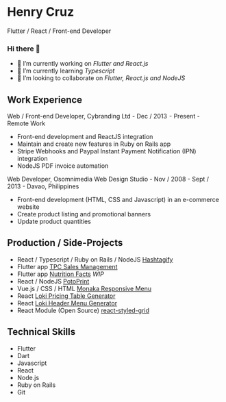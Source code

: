  # Henry Cruz
 Flutter / React / Front-end Developer
 
 
 ### Hi there 👋

 * 🔭 I’m currently working on *Flutter and React.js*
 * 🌱 I’m currently learning *Typescript*
 * 👯 I’m looking to collaborate on *Flutter, React.js and NodeJS*
 
 ## Work Experience
 
 Web / Front-end Developer, Cybranding Ltd - Dec / 2013  - Present - Remote Work
 
 * Front-end development and ReactJS integration
 * Maintain and create new features in Ruby on Rails app
 * Stripe Webhooks and Paypal Instant Payment Notification (IPN) integration
 * NodeJS PDF invoice automation
 
 Web Developer, Osomnimedia Web Design Studio - Nov / 2008 - Sept / 2013 - Davao, Philippines
 
 * Front-end development (HTML, CSS and Javascript) in an e-commerce website
 * Create product listing and promotional banners
 * Update product quantities
 
 ## Production / Side-Projects
 
 * React / Typescript / Ruby on Rails / NodeJS [Hashtagify](https://hashtagify.me)
 * Flutter app [TPC Sales Management](https://play.google.com/store/apps/details?id=com.ihenvyr.tpc_app)
 * Flutter app [Nutrition Facts](https://github.com/ihenvyr/ihenvyr/edit/main/README.md#) *WIP*
 * React / NodeJS [PotoPrint](https://potoprint.ihenvyr.com/)
 * Vue.js / CSS / HTML [Monaka Responsive Menu](https://codecanyon.net/item/monaka-responsive-menu/25551352)
 * React [Loki Pricing Table Generator](https://codecanyon.net/item/loki-pricing-table-generator/22536551)
 * React [Loki Header Menu Generator](https://codecanyon.net/item/loki-header-menu-generator/22839687)
 * React Module (Open Source) [react-styled-grid](https://www.npmjs.com/package/react-styled-grid)
 
 ## Technical Skills
 
 * Flutter
 * Dart
 * Javascript
 * React
 * Node.js
 * Ruby on Rails
 * Git
 
<!-- 🤔 I’m looking for help with ...-->
 
<!--  💬 Ask me about ... -->
 
<!--  📫 How to reach me: ... -->
 
<!--  😄 Pronouns: ... -->
<!--  ⚡ Fun fact: ... -->
